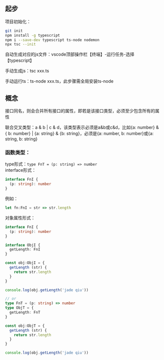 ## 起步

项目初始化：
```bash
git init
npm install -g typescript
npm i --save-dev typescript ts-node nodemon
npx tsc --init
```

自动生成对应的js文件：vscode顶部操作栏【终端】-运行任务-选择【typescript】

手动生成js：tsc xxx.ts

手动运行ts：ts-node xxx.ts，此步骤需全局安装ts-node

## 概念

接口同名，则会合并所有接口的属性，即若是该接口类型，必须至少包含所有的属性

联合交叉类型：a & b | c & d，该类型表示必须是a&b或c&d，比如{a: number} & { b: number} | {a: string} & {b: string}，必须是{a: number, b: number}或{a: string, b: string}

### 函数类型：

type形式：`type FnT = (p: string) => number`    
interface形式：
```typescript
interface FnI {
  (p: string): number
}
```
例如：
```typescript
let fn:FnI = str => str.length
```

对象属性形式：
```typescript
interface FnI {
  (p: string): number
}

interface ObjI {
  getLength: FnI
}

const obj:ObjI = {
  getLength (str) {
    return str.length
  }
}

console.log(obj.getLength('jade qiu'))

// or
type FnT = (p: string) => number
type ObjT = {
  getLength: FnT
}

const obj:ObjT = {
  getLength (str) {
    return str.length
  }
}

console.log(obj.getLength('jade qiu'))
```